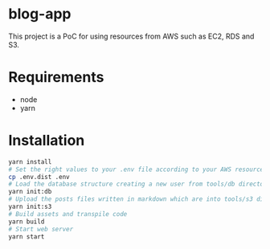 blog-app
=======

This project is a PoC for using resources from AWS such as EC2, RDS and S3.

# Requirements

 * node
 * yarn

# Installation

```bash
yarn install
# Set the right values to your .env file according to your AWS resources
cp .env.dist .env
# Load the database structure creating a new user from tools/db directory
yarn init:db
# Upload the posts files written in markdown which are into tools/s3 directory
yarn init:s3
# Build assets and transpile code
yarn build
# Start web server
yarn start
```
